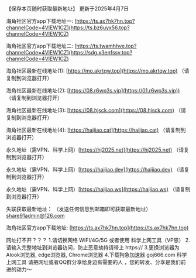 【保存本页随时获取最新地址】 更新于2025年4月7日

海角社区官方app下载地址一: [https://ts.ax7hk7hn.top?channelCode=4VIEW1CZ](https://ts.bz6uyx56.top?channelCode=4VIEW1CZ)

海角社区官方app下载地址二: [https://ts.twamhhve.top?channelCode=4VIEW1CZ](https://sdg.x3enfssv.top?channelCode=4VIEW1CZ) 

海角社区最新在线地址(1): [https://mo.akrtqw.top](https://mo.akrtqw.top) （请复制到浏览器打开）

海角社区最新在线地址(2): [https://08.r6wp3s.vip](https://01.r6wp3s.vip)) （请复制到浏览器打开）

海角社区最新在线地址(3): [https://08.hjsck.com](https://08.hjsck.com) （请复制到浏览器打开）

海角社区最新在线地址(4): [https://haijiao.cat](https://haijiao.cat) （请复制到浏览器打开）

永久地址（需VPN、科学上网）[https://hj2025.net](https://hj2025.net) （请复制到浏览器打开）

永久地址（需VPN、科学上网）[https://haijiao.dev](https://haijiao.dev) （请复制到浏览器打开）

永久地址（需VPN、科学上网）[https://haijiao.ws](https://haijiao.ws) （请复制到浏览器打开）

失联获取最新地址： （发送任何信息到邮箱即可获取最新地址） [share91admin@126.com](share91admin@126.com)

海角社区官方app下载地址: [https://ts.ax7hk7hn.top](https://ts.ax7hk7hn.top) 

网址打不开？？？ 1.请切换网络 WIFI/4G/5G 或者使用 科学上网工具（VP恩） 2.请输入完整地址到浏览器访问，防止恶意劫持请带上 https:// 3.更换浏览器为Alook浏览器, edge浏览器, Chrome浏览器 4.下载狗急加速器 goj666.com 科学上网工具 请把网址或者QQ群分享给身边有需要的人 ，您的转发、分享是我们前进的动力～
